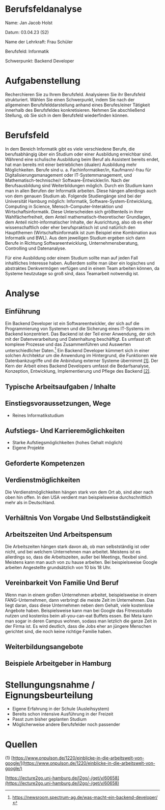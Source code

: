# Berufsfeldanalyse

Name: Jan Jacob Holst

Datum: 03.04.23 (S2)

Name der Lehrkraft: Frau Schüler

Berufsfeld: Informatik

Schwerpunkt: Backend Developer

# Aufgabenstellung

Recherchieren Sie zu Ihrem Berufsfeld. Analysieren Sie ihr Berufsfeld strukturiert. Wählen Sie einen Schwerpunkt, indem Sie nach der allgemeinen Berufsfelddarstellung anhand eines Berufes/einer Tätigkeit innerhalb des Berufsfeldes konkretisieren. Nehmen Sie abschließend Stellung, ob Sie sich in dem Berufsfeld wiederfinden können.

# Berufsfeld

In dem Bereich Informatik gibt es viele verschiedene Berufe, die berufsabhängig über ein Studium oder einer Ausbildung erreichbar sind. Während eine schulische Ausbildung beim Beruf als Assistent bereits endet, hat man bereits mit einer betrieblichen (dualen) Ausbildung mehr Möglichkeiten. Berufe sind u. a. Fachinformatiker/in, Kaufmann/-frau für Digitalisierungsmanagement oder IT-Systemmanagement, und Mathematisch-technische/r Software-Entwickler/in. Nach der Berufsausbildung sind Weiterbildungen möglich. Durch ein Studium kann man in allen Berufen der Informatik arbeiten. Diese hängen allerdings auch von dem genauen Studium ab. Folgende Studiengänge sind bei der Universität Hamburg möglich: Informatik, Software-System-Entwicklung, Computing in Science, Mensch-Computer-Interaktion und Wirtschaftsinformatik. Diese Unterscheiden sich größtenteils in ihrer Wahlfächerfreiheit, dem Anteil mathematisch-theoretischer Grundlagen, dem Anteil nicht-informatischer Inhalte, der Ausrichtung, also ob es eher wissenschaftlich oder eher berufspraktisch ist und natürlich den Hauptthemen (Wirtschaftsinformatik ist zum Beispiel eine Kombination aus Informatik und BWL). Aus dem jeweiligen Studium ergeben sich dann Berufe in Richtung Softwareentwicklung, Unternehmensberatung, Controlling und Datenanalyse.

Für eine Ausbildung oder einem Studium sollte man auf jeden Fall inhaltliches Interesse haben. Außerdem sollte man über ein logisches und abstraktes Denkvermögen verfügen und in einem Team arbeiten können, da Systeme heutzutage so groß sind, dass Teamarbeit notwendig ist. 

# Analyse

## Einführung

Ein Backend Developer ist ein Softwareentwickler, der sich auf die Programmierung von Systemen und die Sicherung eines IT-Systems im Backend konzentriert. Das Backend ist der Teil einer Anwendung, der sich mit der Datenverarbeitung und Datenhaltung beschäftigt. Es umfasst oft komplexe Prozesse und das Zusammenführen und Auswerten unterschiedlicher Daten.[^1] Ein Backend Developer kümmert sich in einer solchen Architektur um die Anwendung im Hintergrund, die Funktionen wie Datenbankzugriffe und die Anbindung externer Systeme übernimmt [[1]](https://newsroom.spectrum-ag.de/was-macht-ein-backend-developer/). Der Kern der Arbeit eines Backend Developers umfasst die Bedarfsanalyse, Konzeption, Entwicklung, Implementierung und Pflege des Backend [[2]](https://www.gulp.de/bewerber/berufsbilder/backend-developer).

## Typische Arbeitsaufgaben / Inhalte

## Einstiegsvoraussetzungen, Wege

- Reines Informatikstudium

## Aufstiegs- Und Karrieremöglichkeiten

- Starke Aufstiegsmöglichkeiten (hohes Gehalt möglich)
- Eigene Projekte

## Geforderte Kompetenzen

## Verdienstmöglichkeiten

Die Verdienstmöglichkeiten hängen stark von dem Ort ab, sind aber nach oben hin offen. In den USA verdient man beispielsweise durchschnittlich mehr als in Deutschland.

## Verhältnis Von Vorgabe Und Selbstständigkeit

## Arbeitszeiten Und Arbeitspensum

Die Arbeitszeiten hängen stark davon ab, ob man selbstständig ist oder nicht, und bei welchem Unternehmen man arbeitet. Meistens ist es allerdings so, dass die Arbeitszeiten, außer bei Meetings, flexibel sind. Meistens kann man auch von zu hause arbeiten. Bei beispielsweise Google arbeiten Angestellte grundsätzlich von 10 bis 18 Uhr. 

## Vereinbarkeit Von Familie Und Beruf

Wenn man in einem großen Unternehmen arbeitet, beispielsweise in einem FANG-Unternehmen, dann verbringt die meiste Zeit im Unternehmen. Das liegt daran, dass diese Unternehmen neben dem Gehalt, viele kostenlose Angebote haben. Beispielsweise kann man bei Google das Fitnessstudio nutzen und kostenlos beim all-you-can-eat Buffets essen. Bei Meta kann man sogar in deren Campus wohnen, sodass man letzlich die ganze Zeit in der Firma ist. Es wird deutlich, dass die Jobs eher an jüngere Menschen gerichtet sind, die noch keine richtige Familie haben.

## Weiterbildungsangebote

## Beispiele Arbeitgeber in Hamburg

# Stellungungsnahme / Eignungsbeurteilung

- Eigene Erfahrung in der Schule (Ausleihsystem)
- Bereits schon intensive Ausführung in der Freizeit
- Passt zum bisher geplanten Studium
- Möglicherweise andere Berufsfelder noch passender

# Quellen

(1) [https://www.onpulson.de/1220/einblicke-in-die-arbeitswelt-von-google/](https://www.onpulson.de/1220/einblicke-in-die-arbeitswelt-von-google/)

[https://lecture2go.uni-hamburg.de/l2go/-/get/v/60658](https://lecture2go.uni-hamburg.de/l2go/-/get/v/60658)

[^1]: https://newsroom.spectrum-ag.de/was-macht-ein-backend-developer/
